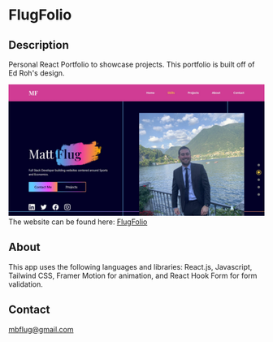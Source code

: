 # FlugFolio

## Description

Personal React Portfolio to showcase projects. This portfolio is built off of Ed Roh's design.

![alt text](./src/assets/picjpg.jpg)
The website can be found here: <a href="https://flug-folio-l2ht6kyvl-mattflug.vercel.app/" target="_blank">FlugFolio</a>

## About

This app uses the following languages and libraries: React.js, Javascript, Tailwind CSS, Framer Motion for animation, and React Hook Form for form validation.

## Contact

mbflug@gmail.com
